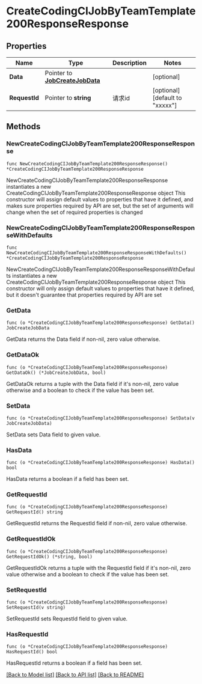 # CreateCodingCIJobByTeamTemplate200ResponseResponse

## Properties

Name | Type | Description | Notes
------------ | ------------- | ------------- | -------------
**Data** | Pointer to [**JobCreateJobData**](JobCreateJobData.md) |  | [optional] 
**RequestId** | Pointer to **string** | 请求id | [optional] [default to "xxxxx"]

## Methods

### NewCreateCodingCIJobByTeamTemplate200ResponseResponse

`func NewCreateCodingCIJobByTeamTemplate200ResponseResponse() *CreateCodingCIJobByTeamTemplate200ResponseResponse`

NewCreateCodingCIJobByTeamTemplate200ResponseResponse instantiates a new CreateCodingCIJobByTeamTemplate200ResponseResponse object
This constructor will assign default values to properties that have it defined,
and makes sure properties required by API are set, but the set of arguments
will change when the set of required properties is changed

### NewCreateCodingCIJobByTeamTemplate200ResponseResponseWithDefaults

`func NewCreateCodingCIJobByTeamTemplate200ResponseResponseWithDefaults() *CreateCodingCIJobByTeamTemplate200ResponseResponse`

NewCreateCodingCIJobByTeamTemplate200ResponseResponseWithDefaults instantiates a new CreateCodingCIJobByTeamTemplate200ResponseResponse object
This constructor will only assign default values to properties that have it defined,
but it doesn't guarantee that properties required by API are set

### GetData

`func (o *CreateCodingCIJobByTeamTemplate200ResponseResponse) GetData() JobCreateJobData`

GetData returns the Data field if non-nil, zero value otherwise.

### GetDataOk

`func (o *CreateCodingCIJobByTeamTemplate200ResponseResponse) GetDataOk() (*JobCreateJobData, bool)`

GetDataOk returns a tuple with the Data field if it's non-nil, zero value otherwise
and a boolean to check if the value has been set.

### SetData

`func (o *CreateCodingCIJobByTeamTemplate200ResponseResponse) SetData(v JobCreateJobData)`

SetData sets Data field to given value.

### HasData

`func (o *CreateCodingCIJobByTeamTemplate200ResponseResponse) HasData() bool`

HasData returns a boolean if a field has been set.

### GetRequestId

`func (o *CreateCodingCIJobByTeamTemplate200ResponseResponse) GetRequestId() string`

GetRequestId returns the RequestId field if non-nil, zero value otherwise.

### GetRequestIdOk

`func (o *CreateCodingCIJobByTeamTemplate200ResponseResponse) GetRequestIdOk() (*string, bool)`

GetRequestIdOk returns a tuple with the RequestId field if it's non-nil, zero value otherwise
and a boolean to check if the value has been set.

### SetRequestId

`func (o *CreateCodingCIJobByTeamTemplate200ResponseResponse) SetRequestId(v string)`

SetRequestId sets RequestId field to given value.

### HasRequestId

`func (o *CreateCodingCIJobByTeamTemplate200ResponseResponse) HasRequestId() bool`

HasRequestId returns a boolean if a field has been set.


[[Back to Model list]](../README.md#documentation-for-models) [[Back to API list]](../README.md#documentation-for-api-endpoints) [[Back to README]](../README.md)



